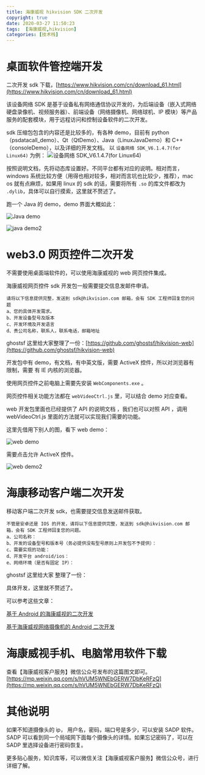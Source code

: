 ```yaml
---
title: 海康威视 hikvision SDK 二次开发
copyright: true
date: 2020-03-27 11:50:23
tags:  [海康威视,hikvision]
categories: [技术栈]
---
```


# 桌面软件管控端开发

二次开发 sdk 下载，[https://www.hikvision.com/cn/download_61.html](https://www.hikvision.com/cn/download_61.html)

该设备网络 SDK 是基于设备私有网络通信协议开发的，为后端设备（嵌入式网络硬盘录像机、视频服务器）、前端设备（网络摄像机、网络球机、IP 模块）等产品服务的配套模块，用于远程访问和控制设备软件的二次开发。

sdk 压缩包包含的内容还是比较多的，有各种 demo，目前有 python（psdatacall_demo）、Qt（QtDemo）、Java（LinuxJavaDemo）和 C++（consoleDemo），以及详细的开发文档。
以 `设备网络 SDK_V6.1.4.7(for Linux64)` 为例：
![设备网络 SDK_V6.1.4.7(for Linux64)](https://cdn.ghostsf.com/uPic/WX20200331-205742@2x.png)

按照说明文档，先将动态库设置好。不同平台都有对应的说明。相对而言，windows 系统比较方便（用得也相对较多，相对而言坑也比较少，推荐），mac os 就有点麻烦，如果用 linux 的 sdk 的话，需要将所有 `.so` 的库文件都改为 `.dylib`，具体可以自行摸索，这里就不赘述了。

跑一个 Java 的 demo，demo 界面大概如此：

![]()![Java demo](https://cdn.ghostsf.com/uPic/EU6uMq.png)

![java demo2](https://cdn.ghostsf.com/uPic/XpdccT.png)

# web3.0 网页控件二次开发

不需要使用桌面端软件的，可以使用海康威视的 web 网页控件集成。

海康威视网页控件 sdk 开发包一般需要提交信息发邮件申请。

```
请将以下信息提供完整，发送到 sdk@hikvision.com 邮箱，会有 SDK 工程师回复您的问题
a、您的具体开发需求。
b、开发设备型号及版本
c、开发环境及开发语言
d、贵公司名称，联系人，联系电话，邮箱地址
```

ghostsf 这里给大家整理了一份：[https://github.com/ghostsf/hikvision-web](https://github.com/ghostsf/hikvision-web)

开发包中有 demo，有文档，有中英文版，需要 ActiveX 控件，所以对浏览器有限制，需要 有 IE 内核的浏览器。

使用网页控件之前电脑上需要先安装 `WebComponents.exe` 。

网页控件相关功能方法都在 `webVideoCtrl.js` 里，可以结合 demo 对应查看。

web 开发包里面也已经提供了 API 的说明文档 ，我们也可以对照 API ，调用 webVideoCtrl.js 里面的方法就可以实现我们需要的功能。

这里先借用下别人的图，看下 web demo：

![web demo](https://cdn.ghostsf.com/uPic/H4ALkz.png)

需要点击允许 ActiveX 控件。

![web demo2](https://cdn.ghostsf.com/uPic/AWXmwh.png)

# 海康移动客户端二次开发

移动客户端二次开发 sdk，也需要提交信息发送邮件获取。

```
不管是安卓还是 IOS 的开发，请将以下信息提供完整，发送到 sdk@hikvision.com 邮箱，会有 SDK 工程师回复您的问题。
a、公司名称：
b、开发的设备型号和版本号（务必提供没有型号原则上开发包不予提供）：
c、需要实现的功能：
d、开发平台 android/ios：
e、网络环境（是否有固定 IP）：
```

ghostsf 这里给大家 整理了一份：

具体开发，这里就不赘述了。

可以参考这些文章：

[基于 Android 的海康威视的二次开发](https://blog.csdn.net/wljs17/article/details/92979250)

[基于海康威视网络摄像机的 Android 二次开发](https://blog.csdn.net/weixin_40042248/article/details/81664198)

# 海康威视手机、电脑常用软件下载

查看【海康威视客户服务】微信公众号发布的这篇图文即可。[https://mp.weixin.qq.com/s/hVUM5WNEbGERW7DbKeRFzQ](https://mp.weixin.qq.com/s/hVUM5WNEbGERW7DbKeRFzQ)

# 其他说明

如果不知道摄像头的 ip， 用户名，密码，端口号是多少，可以安装 SADP 软件。SADP 可以看到同一个局域网下面每个摄像头的详情。如果忘记密码了，可以在 SADP 里选择设备进行密码恢复。

更多贴心服务，知识库等，可以微信关注【海康威视客户服务】微信公众号，进行详细了解。
